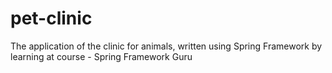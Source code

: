 # pet-clinic
The application of the clinic for animals, written using Spring Framework by learning at course - Spring Framework Guru
